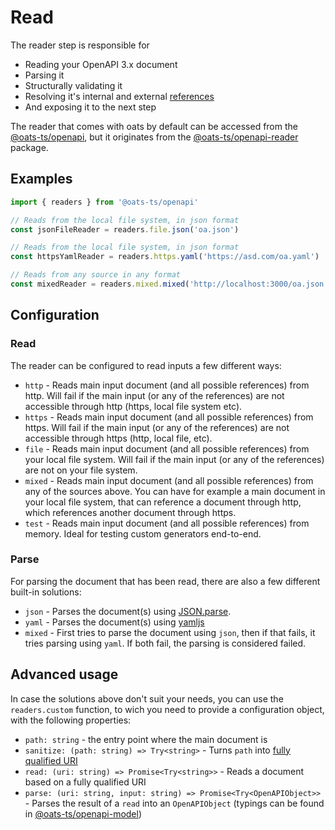 # Read

The reader step is responsible for

- Reading your OpenAPI 3.x document
- Parsing it
- Structurally validating it
- Resolving it's internal and external [references](https://swagger.io/docs/specification/using-ref)
- And exposing it to the next step

The reader that comes with oats by default can be accessed from the [@oats-ts/openapi](https://www.npmjs.com/package/@oats-ts/openapi), but it originates from the [@oats-ts/openapi-reader](https://www.npmjs.com/package/@oats-ts/openapi-reader) package.

## Examples

```ts
import { readers } from '@oats-ts/openapi'

// Reads from the local file system, in json format
const jsonFileReader = readers.file.json('oa.json')

// Reads from the local file system, in json format
const httpsYamlReader = readers.https.yaml('https://asd.com/oa.yaml')

// Reads from any source in any format
const mixedReader = readers.mixed.mixed('http://localhost:3000/oa.json')
```

## Configuration

### Read

The reader can be configured to read inputs a few different ways:

- `http` - Reads main input document (and all possible references) from http. Will fail if the main input (or any of the references) are not accessible through http (https, local file system etc).
- `https` - Reads main input document (and all possible references) from https. Will fail if the main input (or any of the references) are not accessible through https (http, local file, etc).
- `file` - Reads main input document (and all possible references) from your local file system. Will fail if the main input (or any of the references) are not on your file system.
- `mixed` - Reads main input document (and all possible references) from any of the sources above. You can have for example a main document in your local file system, that can reference a document through http, which references another document through https.
- `test` - Reads main input document (and all possible references) from memory. Ideal for testing custom generators end-to-end.

### Parse

For parsing the document that has been read, there are also a few different built-in solutions:

- `json` - Parses the document(s) using [JSON.parse](https://developer.mozilla.org/en-US/docs/Web/JavaScript/Reference/Global_Objects/JSON/parse).
- `yaml` - Parses the document(s) using [yamljs](https://github.com/jeremyfa/yaml.js)
- `mixed` - First tries to parse the document using `json`, then if that fails, it tries parsing using `yaml`. If both fail, the parsing is considered failed.

## Advanced usage

In case the solutions above don't suit your needs, you can use the `readers.custom` function, to wich you need to provide a configuration object, with the following properties:

- `path: string` - the entry point where the main document is
- `sanitize: (path: string) => Try<string>` - Turns `path` into [fully qualified URI](https://www.ietf.org/rfc/rfc2396.txt)
- `read: (uri: string) => Promise<Try<string>>` - Reads a document based on a fully qualified URI
- `parse: (uri: string, input: string) => Promise<Try<OpenAPIObject>>` - Parses the result of a `read` into an `OpenAPIObject` (typings can be found in [@oats-ts/openapi-model](https://www.npmjs.com/package/@oats-ts/openapi-model))
